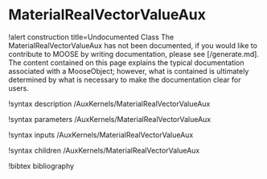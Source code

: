 <!-- MOOSE Documentation Stub: Remove this when content is added. -->

# MaterialRealVectorValueAux

!alert construction title=Undocumented Class
The MaterialRealVectorValueAux has not been documented, if you would like to contribute to MOOSE by
writing documentation, please see [/generate.md]. The content contained on this page explains
the typical documentation associated with a MooseObject; however, what is contained is ultimately
determined by what is necessary to make the documentation clear for users.

!syntax description /AuxKernels/MaterialRealVectorValueAux

!syntax parameters /AuxKernels/MaterialRealVectorValueAux

!syntax inputs /AuxKernels/MaterialRealVectorValueAux

!syntax children /AuxKernels/MaterialRealVectorValueAux

!bibtex bibliography
